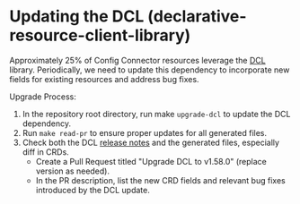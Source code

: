 # Updating the DCL (declarative-resource-client-library)

Approximately 25% of Config Connector resources leverage the [DCL](https://github.com/GoogleCloudPlatform/declarative-resource-client-library) library. Periodically, we need to update this dependency to incorporate new fields for existing resources and address bug fixes.

Upgrade Process:

1. In the repository root directory, run make `upgrade-dcl` to update the DCL dependency.
1. Run `make read-pr` to ensure proper updates for all generated files.
1. Check both the DCL [release notes](https://github.com/GoogleCloudPlatform/declarative-resource-client-library/releases) and the generated files, especially diff in CRDs.
   * Create a Pull Request titled "Upgrade DCL to v1.58.0" (replace version as needed).
   * In the PR description, list the new CRD fields and relevant bug fixes introduced by the DCL update.
